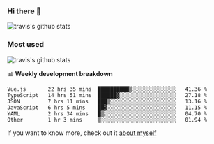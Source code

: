 ### Hi there 👋

<!--
**HondryTravis/HondryTravis** is a ✨ _special_ ✨ repository because its `README.md` (this file) appears on your GitHub profile.

Here are some ideas to get you started:

- 🔭 I’m currently working on ...
- 🌱 I’m currently learning ...
- 👯 I’m looking to collaborate on ...
- 🤔 I’m looking for help with ...
- 💬 Ask me about ...
- 📫 How to reach me: ...
- 😄 Pronouns: ...
- ⚡ Fun fact: ...
-->

![travis's github stats](https://github-readme-stats.vercel.app/api?username=HondryTravis&hide=stars)
### Most used
![travis's github stats](https://github-readme-stats.anuraghazra1.vercel.app/api/top-langs/?username=HondryTravis&layout=compact&hide_title=true)

📊 **Weekly development breakdown**

<!--START_SECTION:waka-->

```text
Vue.js       22 hrs 35 mins  ██████████▒░░░░░░░░░░░░░░   41.36 %
TypeScript   14 hrs 51 mins  ██████▓░░░░░░░░░░░░░░░░░░   27.18 %
JSON         7 hrs 11 mins   ███▒░░░░░░░░░░░░░░░░░░░░░   13.16 %
JavaScript   6 hrs 5 mins    ██▓░░░░░░░░░░░░░░░░░░░░░░   11.15 %
YAML         2 hrs 34 mins   █▒░░░░░░░░░░░░░░░░░░░░░░░   04.70 %
Other        1 hr 3 mins     ▒░░░░░░░░░░░░░░░░░░░░░░░░   01.94 %
```

<!--END_SECTION:waka-->

If you want to know more, check out it [about myself](https://hondrytravis.github.io/)
